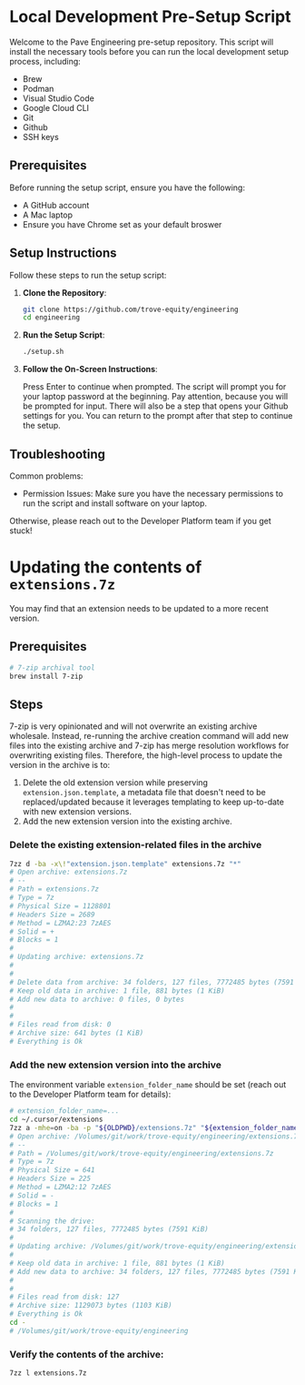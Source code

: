 # Local Development Pre-Setup Script

Welcome to the Pave Engineering pre-setup repository. This script will install the necessary tools before you can run the local development setup process, including:
- Brew
- Podman
- Visual Studio Code
- Google Cloud CLI
- Git
- Github
- SSH keys

## Prerequisites

Before running the setup script, ensure you have the following:

- A GitHub account
- A Mac laptop
- Ensure you have Chrome set as your default broswer 

## Setup Instructions

Follow these steps to run the setup script:

1. **Clone the Repository**:
   ```bash
   git clone https://github.com/trove-equity/engineering
   cd engineering
   ```
2. **Run the Setup Script**:
   ```bash
   ./setup.sh
   ```

3. **Follow the On-Screen Instructions**:
   
   Press Enter to continue when prompted.
   The script will prompt you for your laptop password at the beginning.
   Pay attention, because you will be prompted for input. There will also
   be a step that opens your Github settings for you. You can return to the
   prompt after that step to continue the setup.

## Troubleshooting
Common problems:
- Permission Issues: Make sure you have the necessary permissions to run the script and install software on your laptop.

Otherwise, please reach out to the Developer Platform team if you get stuck! 

# Updating the contents of `extensions.7z`

You may find that an extension needs to be updated to a more recent version.

## Prerequisites

```sh
# 7-zip archival tool
brew install 7-zip
```

## Steps

7-zip is very opinionated and will not overwrite an existing archive wholesale. Instead,
re-running the archive creation command will add new files into the existing archive and
7-zip has merge resolution workflows for overwriting existing files. Therefore, the
high-level process to update the version in the archive is to:

1. Delete the old extension version while preserving `extension.json.template`, a metadata
   file that doesn't need to be replaced/updated because it leverages templating to keep
   up-to-date with new extension versions.
1. Add the new extension version into the existing archive.

### Delete the existing extension-related files in the archive

```sh
7zz d -ba -x\!"extension.json.template" extensions.7z "*"
# Open archive: extensions.7z
# --
# Path = extensions.7z
# Type = 7z
# Physical Size = 1128801
# Headers Size = 2689
# Method = LZMA2:23 7zAES
# Solid = +
# Blocks = 1
# 
# Updating archive: extensions.7z
# 
# 
# Delete data from archive: 34 folders, 127 files, 7772485 bytes (7591 KiB)
# Keep old data in archive: 1 file, 881 bytes (1 KiB)
# Add new data to archive: 0 files, 0 bytes
# 
#     
# Files read from disk: 0
# Archive size: 641 bytes (1 KiB)
# Everything is Ok
```

### Add the new extension version into the archive

The environment variable `extension_folder_name` should be set (reach out to the Developer
Platform team for details):
```sh
# extension_folder_name=...
cd ~/.cursor/extensions
7zz a -mhe=on -ba -p "${OLDPWD}/extensions.7z" "${extension_folder_name:?}/"
# Open archive: /Volumes/git/work/trove-equity/engineering/extensions.7z
# --
# Path = /Volumes/git/work/trove-equity/engineering/extensions.7z
# Type = 7z
# Physical Size = 641
# Headers Size = 225
# Method = LZMA2:12 7zAES
# Solid = -
# Blocks = 1
# 
# Scanning the drive:
# 34 folders, 127 files, 7772485 bytes (7591 KiB)
# 
# Updating archive: /Volumes/git/work/trove-equity/engineering/extensions.7z
# 
# Keep old data in archive: 1 file, 881 bytes (1 KiB)
# Add new data to archive: 34 folders, 127 files, 7772485 bytes (7591 KiB)
# 
#                                                                                 
# Files read from disk: 127
# Archive size: 1129073 bytes (1103 KiB)
# Everything is Ok
cd -
# /Volumes/git/work/trove-equity/engineering
```

### Verify the contents of the archive:
```sh
7zz l extensions.7z
```
